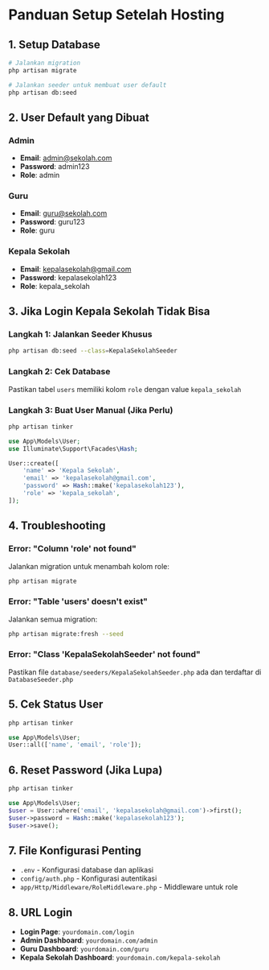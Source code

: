 # Panduan Setup Setelah Hosting

## 1. Setup Database
```bash
# Jalankan migration
php artisan migrate

# Jalankan seeder untuk membuat user default
php artisan db:seed
```

## 2. User Default yang Dibuat

### Admin
- **Email**: admin@sekolah.com
- **Password**: admin123
- **Role**: admin

### Guru
- **Email**: guru@sekolah.com
- **Password**: guru123
- **Role**: guru

### Kepala Sekolah
- **Email**: kepalasekolah@gmail.com
- **Password**: kepalasekolah123
- **Role**: kepala_sekolah

## 3. Jika Login Kepala Sekolah Tidak Bisa

### Langkah 1: Jalankan Seeder Khusus
```bash
php artisan db:seed --class=KepalaSekolahSeeder
```

### Langkah 2: Cek Database
Pastikan tabel `users` memiliki kolom `role` dengan value `kepala_sekolah`

### Langkah 3: Buat User Manual (Jika Perlu)
```bash
php artisan tinker
```

```php
use App\Models\User;
use Illuminate\Support\Facades\Hash;

User::create([
    'name' => 'Kepala Sekolah',
    'email' => 'kepalasekolah@gmail.com',
    'password' => Hash::make('kepalasekolah123'),
    'role' => 'kepala_sekolah',
]);
```

## 4. Troubleshooting

### Error: "Column 'role' not found"
Jalankan migration untuk menambah kolom role:
```bash
php artisan migrate
```

### Error: "Table 'users' doesn't exist"
Jalankan semua migration:
```bash
php artisan migrate:fresh --seed
```

### Error: "Class 'KepalaSekolahSeeder' not found"
Pastikan file `database/seeders/KepalaSekolahSeeder.php` ada dan terdaftar di `DatabaseSeeder.php`

## 5. Cek Status User
```bash
php artisan tinker
```

```php
use App\Models\User;
User::all(['name', 'email', 'role']);
```

## 6. Reset Password (Jika Lupa)
```bash
php artisan tinker
```

```php
use App\Models\User;
$user = User::where('email', 'kepalasekolah@gmail.com')->first();
$user->password = Hash::make('kepalasekolah123');
$user->save();
```

## 7. File Konfigurasi Penting
- `.env` - Konfigurasi database dan aplikasi
- `config/auth.php` - Konfigurasi autentikasi
- `app/Http/Middleware/RoleMiddleware.php` - Middleware untuk role

## 8. URL Login
- **Login Page**: `yourdomain.com/login`
- **Admin Dashboard**: `yourdomain.com/admin`
- **Guru Dashboard**: `yourdomain.com/guru`
- **Kepala Sekolah Dashboard**: `yourdomain.com/kepala-sekolah` 